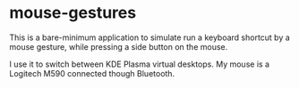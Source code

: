 # mouse-gestures
This is a bare-minimum application to simulate run a keyboard shortcut by a mouse gesture, while pressing a side button on the mouse.

I use it to switch between KDE Plasma virtual desktops. My mouse is a Logitech M590 connected though Bluetooth.
